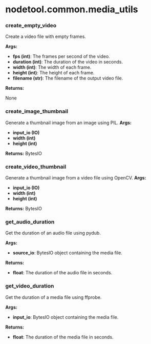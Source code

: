 # nodetool.common.media_utils

### create_empty_video

Create a video file with empty frames.


**Args:**

- **fps (int)**: The frames per second of the video.
- **duration (int)**: The duration of the video in seconds.
- **width (int)**: The width of each frame.
- **height (int)**: The height of each frame.
- **filename (str)**: The filename of the output video file.


**Returns:**

None
### create_image_thumbnail

Generate a thumbnail image from an image using PIL.
**Args:**
- **input_io (IO)**
- **width (int)**
- **height (int)**

**Returns:** BytesIO

### create_video_thumbnail

Generate a thumbnail image from a video file using OpenCV.
**Args:**
- **input_io (IO)**
- **width (int)**
- **height (int)**

**Returns:** BytesIO

### get_audio_duration

Get the duration of an audio file using pydub.


**Args:**

- **source_io**: BytesIO object containing the media file.


**Returns:**

- **float**: The duration of the audio file in seconds.
### get_video_duration

Get the duration of a media file using ffprobe.


**Args:**

- **input_io**: BytesIO object containing the media file.


**Returns:**

- **float**: The duration of the media file in seconds.
